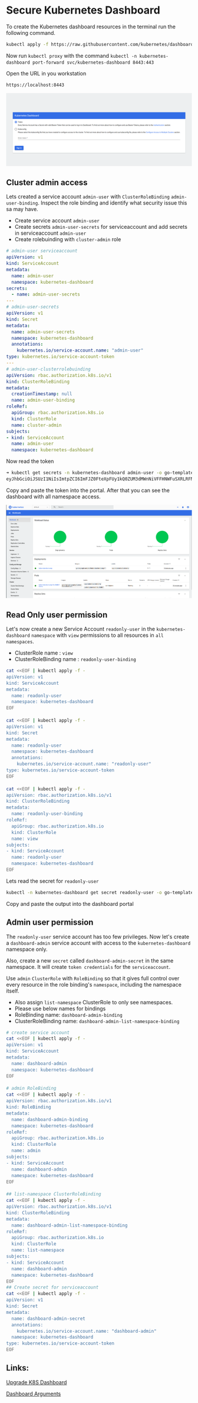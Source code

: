 # Secure Kubernetes Dashboard

To create the Kubernetes dashboard resources in the terminal run the following command.
```bash
kubectl apply -f https://raw.githubusercontent.com/kubernetes/dashboard/v2.7.0/aio/deploy/recommended.yaml
```

Now run `kubectl proxy` with the command `kubectl -n kubernetes-dashboard port-forward svc/kubernetes-dashboard 8443:443`

Open the URL in you workstation

```bash
https://localhost:8443
```

![kubernetes dashboard](../images/k8s-dashboard.png)

## Cluster admin access

Lets created a service account `admin-user` with `ClusterRoleBinding` `admin-user-binding`. Inspect the role binding and identify what security issue this sa may have. 
- Create service account `admin-user`
- Create secrets `admin-user-secrets` for serviceaccount and add secrets in serviceaccount `admin-user`
- Create rolebuinding with `cluster-admin` role  

```yaml
# admin-user serviceaccount
apiVersion: v1
kind: ServiceAccount
metadata:
  name: admin-user
  namespace: kubernetes-dashboard
secrets:
  - name: admin-user-secrets
---
# admin-user-secrets
apiVersion: v1
kind: Secret
metadata:
  name: admin-user-secrets
  namespace: kubernetes-dashboard
  annotations:
    kubernetes.io/service-account.name: "admin-user"
type: kubernetes.io/service-account-token  
---
# admin-user-clusterrolebuinding
apiVersion: rbac.authorization.k8s.io/v1
kind: ClusterRoleBinding
metadata:
  creationTimestamp: null
  name: admin-user-binding
roleRef:
  apiGroup: rbac.authorization.k8s.io
  kind: ClusterRole
  name: cluster-admin
subjects:
- kind: ServiceAccount
  name: admin-user
  namespace: kubernetes-dashboard
```

Now read the token 
```bash
➜ kubectl get secrets -n kubernetes-dashboard admin-user -o go-template="{{.data.token | base64decode}}"
eyJhbGciOiJSUzI1NiIsImtpZCI6ImFJZ0FteXpFUy1kQ0ZUM3dMWnNiVFFHNWFuSXRLRFNkV1RuRS1zd09XTVkifQ.eyJpc3MiOiJrdWJlcm5ldGVzL3NlcnZpY2VhY2NvdW50Iiwia3ViZXJuZXRlcy5pby9zZXJ2aWNlYWNjb3VudC9uYW1lc3BhY2UiOiJrdWJlcm5ldGVzLWRhc2hib2FyZCIsImt1YmVybmV0ZXMuaW8vc2VydmljZWFjY291bnQvc2VjcmV0Lm5hbWUiOiJhZG1pbi11c2VyIiwia3ViZXJuZXRlcy5pby9zZXJ2aWNlYWNjb3VudC9zZXJ2aWNlLWFjY291bnQubmFtZSI6ImFkbWluLXVzZXIiLCJrdWJlcm5ldGVzLmlvL3NlcnZpY2VhY2NvdW50L3NlcnZpY2UtYWNjb3VudC51aWQiOiIzMGI0YWNiNi02NDI3LTRhNWEtOTIwZi0xZDFlNzRhNmNhNGEiLCJzdWIiOiJzeXN0ZW06c2VydmljZWFjY291bnQ6a3ViZXJuZXRlcy1kYXNoYm9hcmQ6YWRtaW4tdXNlciJ9.j6ns54II9zCHKQMkYzBAMn7NG6LEnLVoLFwVJD43mYWzFj4urUe44DHb_KyT0xc4_fF68HaLrqJ5LUQO5rxu2_uA5BHPmfZ5SufXIfPvnpuMjl4UvvbxCy2uygfvfOuB8y75JcabEy7HSzMwr3VA6oXMy28cXYynvjZRBvkBKJxQ9R_I3gcEFf52AT8vCs6Hl9M-Gj1PK9z78wHqG_ynXSZuhd54uXBmzNAUPEcFSlG_c8ps0bwJ4pyor43UD4ZnlOVPonueD-djnH6YGcl_Kw_UuqtBXZ_FL9Tnx3xNo4Jq-tyqnqfHXUUMyOHbU8DHiNSVsKbSzBnCD5MRA_OPSg
```

Copy and paste the token into the portal. After that you can see the dashboard with all namespace access.

![](../images/k8s-dashboard-login.png)

## Read Only user permission

Let's now create a new Service Account `readonly-user` in the `kubernetes-dashboard` `namespace` with `view` permissions to all resources in `all namespaces`.

- ClusterRole name : `view`
- ClusterRoleBinding name : `readonly-user-binding`

```bash
cat <<EOF | kubectl apply -f -
apiVersion: v1
kind: ServiceAccount
metadata:
  name: readonly-user
  namespace: kubernetes-dashboard
EOF

cat <<EOF | kubectl apply -f -
apiVersion: v1
kind: Secret
metadata:
  name: readonly-user
  namespace: kubernetes-dashboard
  annotations:
    kubernetes.io/service-account.name: "readonly-user"
type: kubernetes.io/service-account-token
EOF

cat <<EOF | kubectl apply -f -
apiVersion: rbac.authorization.k8s.io/v1
kind: ClusterRoleBinding
metadata:
  name: readonly-user-binding
roleRef:
  apiGroup: rbac.authorization.k8s.io
  kind: ClusterRole
  name: view
subjects:
- kind: ServiceAccount
  name: readonly-user
  namespace: kubernetes-dashboard
EOF
```

Lets read the secret for `readonly-user` 

```bash
kubectl -n kubernetes-dashboard get secret readonly-user -o go-template="{{.data.token | base64decode}}"
```
Copy and paste the output into the dashboard portal

## Admin user permission
The `readonly-user` service account has too few privileges. Now let's create a `dashboard-admin` service account with access to the `kubernetes-dashboard` namespace only.

Also, create a new `secret` called `dashboard-admin-secret` in the same namespace. It will create `token credentials` for the `serviceaccount`.

Use `admin` `ClusterRole` with `RoleBinding` so that it gives full control over every resource in the role binding's `namespace`, including the namespace itself.

- Also assign `list-namespace` ClusterRole to only see namespaces.
- Please use below names for bindings
- RoleBinding name: `dashboard-admin-binding`
- ClusterRoleBinding name: `dashboard-admin-list-namespace-binding`

```bash
# create service account
cat <<EOF | kubectl apply -f -
apiVersion: v1
kind: ServiceAccount
metadata:
  name: dashboard-admin
  namespace: kubernetes-dashboard
EOF

# admin RoleBinding
cat <<EOF | kubectl apply -f -
apiVersion: rbac.authorization.k8s.io/v1
kind: RoleBinding
metadata:
  name: dashboard-admin-binding
  namespace: kubernetes-dashboard
roleRef:
  apiGroup: rbac.authorization.k8s.io
  kind: ClusterRole
  name: admin
subjects:
- kind: ServiceAccount
  name: dashboard-admin
  namespace: kubernetes-dashboard
EOF

## list-namespace ClusterRoleBinding
cat <<EOF | kubectl apply -f -
apiVersion: rbac.authorization.k8s.io/v1
kind: ClusterRoleBinding
metadata:
  name: dashboard-admin-list-namespace-binding
roleRef:
  apiGroup: rbac.authorization.k8s.io
  kind: ClusterRole
  name: list-namespace
subjects:
- kind: ServiceAccount
  name: dashboard-admin
  namespace: kubernetes-dashboard
EOF
## Create secret for serviceaccount
cat <<EOF | kubectl apply -f -
apiVersion: v1
kind: Secret
metadata:
  name: dashboard-admin-secret
  annotations:
    kubernetes.io/service-account.name: "dashboard-admin"
  namespace: kubernetes-dashboard
type: kubernetes.io/service-account-token
EOF
```


## Links:

[Upgrade K8S Dashboard](https://artifacthub.io/packages/helm/k8s-dashboard/kubernetes-dashboard) 

[Dashboard Arguments](https://github.com/kubernetes/dashboard/blob/master/docs/common/arguments.md)

